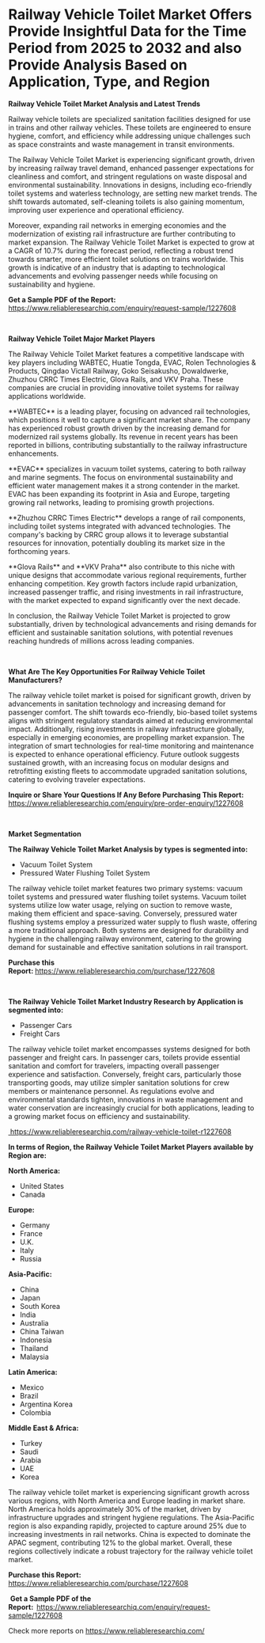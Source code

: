 <p><h1>Railway Vehicle Toilet Market Offers Provide Insightful Data for the Time Period from 2025 to 2032 and also Provide Analysis Based on Application, Type, and Region</h1></p><p><strong>Railway Vehicle Toilet Market Analysis and Latest Trends</strong></p>
<p><p>Railway vehicle toilets are specialized sanitation facilities designed for use in trains and other railway vehicles. These toilets are engineered to ensure hygiene, comfort, and efficiency while addressing unique challenges such as space constraints and waste management in transit environments. </p><p>The Railway Vehicle Toilet Market is experiencing significant growth, driven by increasing railway travel demand, enhanced passenger expectations for cleanliness and comfort, and stringent regulations on waste disposal and environmental sustainability. Innovations in designs, including eco-friendly toilet systems and waterless technology, are setting new market trends. The shift towards automated, self-cleaning toilets is also gaining momentum, improving user experience and operational efficiency.</p><p>Moreover, expanding rail networks in emerging economies and the modernization of existing rail infrastructure are further contributing to market expansion. The Railway Vehicle Toilet Market is expected to grow at a CAGR of 10.7% during the forecast period, reflecting a robust trend towards smarter, more efficient toilet solutions on trains worldwide. This growth is indicative of an industry that is adapting to technological advancements and evolving passenger needs while focusing on sustainability and hygiene.</p></p>
<p><strong>Get a Sample PDF of the Report:&nbsp;</strong> <a href="https://www.reliableresearchiq.com/enquiry/request-sample/1227608?utm_campaign=2761&utm_medium=2&utm_source=Github&utm_content=ia&utm_term=31032025&utm_id=railway-vehicle-toilet">https://www.reliableresearchiq.com/enquiry/request-sample/1227608</a></p>
<p>&nbsp;</p>
<p><strong>Railway Vehicle Toilet Major Market Players</strong></p>
<p><p>The Railway Vehicle Toilet Market features a competitive landscape with key players including WABTEC, Huatie Tongda, EVAC, Rolen Technologies & Products, Qingdao Victall Railway, Goko Seisakusho, Dowaldwerke, Zhuzhou CRRC Times Electric, Glova Rails, and VKV Praha. These companies are crucial in providing innovative toilet systems for railway applications worldwide.</p><p>**WABTEC** is a leading player, focusing on advanced rail technologies, which positions it well to capture a significant market share. The company has experienced robust growth driven by the increasing demand for modernized rail systems globally. Its revenue in recent years has been reported in billions, contributing substantially to the railway infrastructure enhancements.</p><p>**EVAC** specializes in vacuum toilet systems, catering to both railway and marine segments. The focus on environmental sustainability and efficient water management makes it a strong contender in the market. EVAC has been expanding its footprint in Asia and Europe, targeting growing rail networks, leading to promising growth projections.</p><p>**Zhuzhou CRRC Times Electric** develops a range of rail components, including toilet systems integrated with advanced technologies. The company's backing by CRRC group allows it to leverage substantial resources for innovation, potentially doubling its market size in the forthcoming years.</p><p>**Glova Rails** and **VKV Praha** also contribute to this niche with unique designs that accommodate various regional requirements, further enhancing competition. Key growth factors include rapid urbanization, increased passenger traffic, and rising investments in rail infrastructure, with the market expected to expand significantly over the next decade.</p><p>In conclusion, the Railway Vehicle Toilet Market is projected to grow substantially, driven by technological advancements and rising demands for efficient and sustainable sanitation solutions, with potential revenues reaching hundreds of millions across leading companies.</p></p>
<p>&nbsp;</p>
<p><strong>What Are The Key Opportunities For Railway Vehicle Toilet Manufacturers?</strong></p>
<p><p>The railway vehicle toilet market is poised for significant growth, driven by advancements in sanitation technology and increasing demand for passenger comfort. The shift towards eco-friendly, bio-based toilet systems aligns with stringent regulatory standards aimed at reducing environmental impact. Additionally, rising investments in railway infrastructure globally, especially in emerging economies, are propelling market expansion. The integration of smart technologies for real-time monitoring and maintenance is expected to enhance operational efficiency. Future outlook suggests sustained growth, with an increasing focus on modular designs and retrofitting existing fleets to accommodate upgraded sanitation solutions, catering to evolving traveler expectations.</p></p>
<p><strong>Inquire or Share Your Questions If Any Before Purchasing This Report:</strong> <a href="https://www.reliableresearchiq.com/enquiry/pre-order-enquiry/1227608?utm_campaign=2761&utm_medium=2&utm_source=Github&utm_content=ia&utm_term=31032025&utm_id=railway-vehicle-toilet">https://www.reliableresearchiq.com/enquiry/pre-order-enquiry/1227608</a></p>
<p>&nbsp;</p>
<p><strong>Market Segmentation</strong></p>
<p><strong>The Railway Vehicle Toilet Market Analysis by types is segmented into:</strong></p>
<p><ul><li>Vacuum Toilet System</li><li>Pressured Water Flushing Toilet System</li></ul></p>
<p><p>The railway vehicle toilet market features two primary systems: vacuum toilet systems and pressured water flushing toilet systems. Vacuum toilet systems utilize low water usage, relying on suction to remove waste, making them efficient and space-saving. Conversely, pressured water flushing systems employ a pressurized water supply to flush waste, offering a more traditional approach. Both systems are designed for durability and hygiene in the challenging railway environment, catering to the growing demand for sustainable and effective sanitation solutions in rail transport.</p></p>
<p><strong>Purchase this Report:&nbsp;</strong><a href="https://www.reliableresearchiq.com/purchase/1227608?utm_campaign=2761&utm_medium=2&utm_source=Github&utm_content=ia&utm_term=31032025&utm_id=railway-vehicle-toilet">https://www.reliableresearchiq.com/purchase/1227608</a></p>
<p>&nbsp;</p>
<p><strong>The Railway Vehicle Toilet Market Industry Research by Application is segmented into:</strong></p>
<p><ul><li>Passenger Cars</li><li>Freight Cars</li></ul></p>
<p><p>The railway vehicle toilet market encompasses systems designed for both passenger and freight cars. In passenger cars, toilets provide essential sanitation and comfort for travelers, impacting overall passenger experience and satisfaction. Conversely, freight cars, particularly those transporting goods, may utilize simpler sanitation solutions for crew members or maintenance personnel. As regulations evolve and environmental standards tighten, innovations in waste management and water conservation are increasingly crucial for both applications, leading to a growing market focus on efficiency and sustainability.</p></p>
<p><a href="https://www.reliableresearchiq.com/railway-vehicle-toilet-r1227608?utm_campaign=2761&utm_medium=2&utm_source=Github&utm_content=ia&utm_term=31032025&utm_id=railway-vehicle-toilet">&nbsp;https://www.reliableresearchiq.com/railway-vehicle-toilet-r1227608</a></p>
<p><strong>In terms of Region, the Railway Vehicle Toilet Market Players available by Region are:</strong></p>
<p>
    <p> <strong> North America: </strong>
        <ul>
            <li>United States</li>
            <li>Canada</li>
        </ul>
        </p> 
    <p> <strong> Europe: </strong>
        <ul>
            <li>Germany</li>
            <li>France</li>
            <li>U.K.</li>
            <li>Italy</li>
            <li>Russia</li>
        </ul>
        </p> 
    <p> <strong> Asia-Pacific: </strong>
        <ul>
            <li>China</li>
            <li>Japan</li>
            <li>South Korea</li>
            <li>India</li>
            <li>Australia</li>
            <li>China Taiwan</li>
            <li>Indonesia</li>
            <li>Thailand</li>
            <li>Malaysia</li>
        </ul>
        </p> 
    <p> <strong> Latin America: </strong>
        <ul>
            <li>Mexico</li>
            <li>Brazil</li>
            <li>Argentina Korea</li>
            <li>Colombia</li>
        </ul>
        </p> 
    <p> <strong> Middle East & Africa: </strong>
        <ul>
            <li>Turkey</li>
            <li>Saudi</li>
            <li>Arabia</li>
            <li>UAE</li>
            <li>Korea</li>
        </ul>
    </p>
    </p>
<p><p>The railway vehicle toilet market is experiencing significant growth across various regions, with North America and Europe leading in market share. North America holds approximately 30% of the market, driven by infrastructure upgrades and stringent hygiene regulations. The Asia-Pacific region is also expanding rapidly, projected to capture around 25% due to increasing investments in rail networks. China is expected to dominate the APAC segment, contributing 12% to the global market. Overall, these regions collectively indicate a robust trajectory for the railway vehicle toilet market.</p></p>
<p><strong>Purchase this Report: </strong><a href="https://www.reliableresearchiq.com/purchase/1227608?utm_campaign=2761&utm_medium=2&utm_source=Github&utm_content=ia&utm_term=31032025&utm_id=railway-vehicle-toilet">https://www.reliableresearchiq.com/purchase/1227608</a></p>
<p>&nbsp;<strong>Get a Sample PDF of the Report:&nbsp;&nbsp;</strong><a href="https://www.reliableresearchiq.com/enquiry/request-sample/1227608?utm_campaign=2761&utm_medium=2&utm_source=Github&utm_content=ia&utm_term=31032025&utm_id=railway-vehicle-toilet">https://www.reliableresearchiq.com/enquiry/request-sample/1227608</a></p>
<p><strong></strong></p>
<p>Check more reports on <a href="https://www.reliableresearchiq.com/?utm_campaign=2761&utm_medium=2&utm_source=Github&utm_content=ia&utm_term=31032025&utm_id=railway-vehicle-toilet">https://www.reliableresearchiq.com/</a></p>